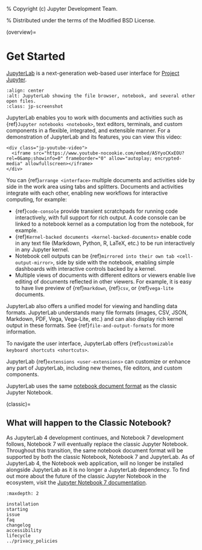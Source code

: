 % Copyright (c) Jupyter Development Team.

% Distributed under the terms of the Modified BSD License.

(overview)=

# Get Started

[JupyterLab](https://jupyterlab.readthedocs.io/en/latest/) is a next-generation web-based user interface for
[Project Jupyter](https://docs.jupyter.org/en/latest/).

```{image} ../images/interface-jupyterlab.png
:align: center
:alt: JupyterLab showing the file browser, notebook, and several other open files.
:class: jp-screenshot
```

JupyterLab enables you to work with documents and activities such as
{ref}`Jupyter notebooks <notebook>`, text editors, terminals, and custom
components in a flexible, integrated, and extensible manner. For a demonstration
of JupyterLab and its features, you can view this video:

```{raw} html
<div class="jp-youtube-video">
  <iframe src="https://www.youtube-nocookie.com/embed/A5YyoCKxEOU?rel=0&amp;showinfo=0" frameborder="0" allow="autoplay; encrypted-media" allowfullscreen></iframe>
</div>
```

You can {ref}`arrange <interface>` multiple documents and activities side by side in the
work area using tabs and splitters. Documents and activities integrate with each
other, enabling new workflows for interactive computing, for example:

- {ref}`code-console` provide transient scratchpads for running code
  interactively, with full support for rich output. A code console can be
  linked to a notebook kernel as a computation log from the notebook, for
  example.
- {ref}`Kernel-backed documents <kernel-backed-documents>` enable code in any
  text file (Markdown, Python, R, LaTeX, etc.) to be run interactively in any
  Jupyter kernel.
- Notebook cell outputs can be {ref}`mirrored into their own tab <cell-output-mirror>`,
  side by side with the notebook, enabling simple dashboards with interactive controls
  backed by a kernel.
- Multiple views of documents with different editors or viewers enable live
  editing of documents reflected in other viewers. For example, it is easy to
  have live preview of {ref}`markdown`, {ref}`csv`, or {ref}`vega-lite` documents.

JupyterLab also offers a unified model for viewing and handling data formats.
JupyterLab understands many file formats (images, CSV, JSON, Markdown, PDF,
Vega, Vega-Lite, etc.) and can also display rich kernel output in these formats.
See {ref}`file-and-output-formats` for more information.

To navigate the user interface, JupyterLab offers {ref}`customizable keyboard
shortcuts <shortcuts>`.

JupyterLab {ref}`extensions <user-extensions>` can customize or enhance any part
of JupyterLab, including new themes, file editors, and custom components.

JupyterLab uses the same [notebook document format](https://nbformat.readthedocs.io/en/latest/)
as the classic Jupyter Notebook.

(classic)=

## What will happen to the Classic Notebook?

As JupyterLab 4 development continues, and Notebook 7 development follows,
Notebook 7 will eventually replace the classic Jupyter Notebook.
Throughout this transition, the same notebook document format will
be supported by both the classic Notebook, Notebook 7 and JupyterLab.
As of JupyterLab 4, the Notebook web application, will no longer
be installed alongside JupyterLab as it is no longer a JupyterLab
dependency. To find out more about the future of the classic
Jupyter Notebook in the ecosystem, visit the
[Jupyter Notebook 7 documentation](https://jupyter-notebook.readthedocs.io/en/latest/migrate_to_notebook7.html).

```{toctree}
:maxdepth: 2

installation
starting
issue
faq
changelog
accessibility
lifecycle
../privacy_policies
```
